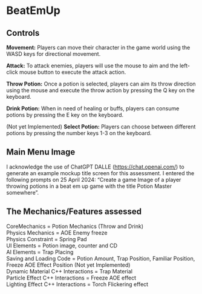 # BeatEmUp

## Controls

**Movement:** Players can move their character in the game world using the WASD keys for directional movement.

**Attack:** To attack enemies, players will use the mouse to aim and the left-click mouse button to execute
the attack action.

**Throw Potion:** Once a potion is selected, players can aim its throw direction using the mouse and execute the throw
action by pressing the Q key on the keyboard.

**Drink Potion:** When in need of healing or buffs, players can consume potions by pressing the E key on the keyboard.

(Not yet Implemented)
**Select Potion:** Players can choose between different potions by pressing the number keys 1-3 on the keyboard.

## Main Menu Image
I acknowledge the use of ChatGPT DALLE (https://chat.openai.com/) to generate an example mockup title screen for this
assessment. I entered the following prompts on 25 April 2024: “Create a game Image of a player throwing potions in a
beat em up game with the title Potion Master somewhere”. 

## The Mechanics/Features assessed
CoreMechanics = Potion Mechanics (Throw and Drink) <br>
Physics Mechanics = AOE Enemy freeze <br>
Physics Constraint = Spring Pad <br>
UI Elements = Potion image, counter and CD <br>
AI Elements = Trap Placing <br>
Saving and Loading Code = Potion Amount, Trap Position, Familiar Position, Freeze AOE Effect Position (Not yet Implemented) <br>
Dynamic Material C++ Interactions = Trap Material <br>
Particle Effect C++ Interactions = Freeze AOE effect <br>
Lighting Effect C++ Interactions = Torch Flickering effect <br>
